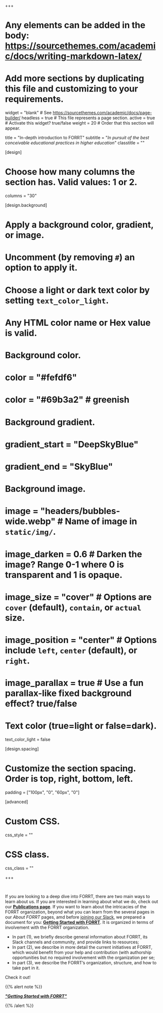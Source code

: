 +++
# Any elements can be added in the body: https://sourcethemes.com/academic/docs/writing-markdown-latex/
# Add more sections by duplicating this file and customizing to your requirements.

widget = "blank"  # See https://sourcethemes.com/academic/docs/page-builder/
headless = true  # This file represents a page section.
active = true  # Activate this widget? true/false
weight = 20  # Order that this section will appear.

title = "In-depth introduction to FORRT"
subtitle = "*In pursuit of the best conceivable educational practices in higher education*"
classtitle = ""

[design]
  # Choose how many columns the section has. Valid values: 1 or 2.
  columns = "30"

[design.background]
  # Apply a background color, gradient, or image.
  #   Uncomment (by removing `#`) an option to apply it.
  #   Choose a light or dark text color by setting `text_color_light`.
  #   Any HTML color name or Hex value is valid.

  # Background color.
  # color = "#fefdf6"
  # color = "#69b3a2" # greenish
  
  # Background gradient.
  # gradient_start = "DeepSkyBlue"
  # gradient_end = "SkyBlue"
  
  # Background image.
  # image = "headers/bubbles-wide.webp"  # Name of image in `static/img/`.
  # image_darken = 0.6  # Darken the image? Range 0-1 where 0 is transparent and 1 is opaque.
  # image_size = "cover"  #  Options are `cover` (default), `contain`, or `actual` size.
  # image_position = "center"  # Options include `left`, `center` (default), or `right`.
  # image_parallax = true  # Use a fun parallax-like fixed background effect? true/false

  # Text color (true=light or false=dark).
  text_color_light = false

[design.spacing]
  # Customize the section spacing. Order is top, right, bottom, left.
  padding = ["100px", "0", "60px", "0"]


[advanced]
 # Custom CSS. 
 css_style = ""
 
 # CSS class.
 css_class = ""

+++

<br>

If you are looking to a deep dive into FORRT, there are two main ways to learn about us. If you are interested in learning about what we do, check out our [**Publications page**](/publications). If you want to learn about the intricacies of the FORRT organization, beyond what you can learn from the several pages in our *About FORRT* pages, amd before [joining our Slack](https://join.slack.com/t/forrt/shared_invite/zt-alobr3z7-NOR0mTBfD1vKXn9qlOKqaQ), we prepared a document for you: [**Getting Started with FORRT**](https://docs.google.com/document/d/17ECRs6J8spO3CU6siheGL8weQ-TzdyAUpXIiIE8cUeI). It is organized in terms of involvement with the FORRT organization. 

* In part (1), we briefly describe general information about FORRT, its Slack channels and community, and provide links to resources; 
* In part (2), we describe in more detail the current initiatives at FORRT, which would benefit from your help and contribution (with authorship opportunities but no required involvement with the organization per se;
* In part (3), we describe the FORRT’s organization, structure, and how to take part in it.

Check it out! 

{{% alert note %}}

[***"Getting Started with FORRT"***](https://docs.google.com/document/d/17ECRs6J8spO3CU6siheGL8weQ-TzdyAUpXIiIE8cUeI)

{{% /alert %}}

<br>